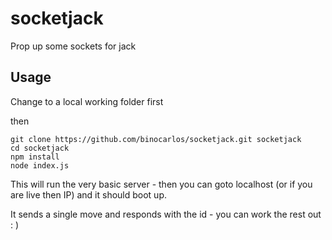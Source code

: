 socketjack
==========

Prop up some sockets for jack

## Usage

Change to a local working folder first

then

	git clone https://github.com/binocarlos/socketjack.git socketjack
	cd socketjack
	npm install
	node index.js

This will run the very basic server - then you can goto localhost (or if you are live then IP)
and it should boot up.

It sends a single move and responds with the id - you can work the rest out : )